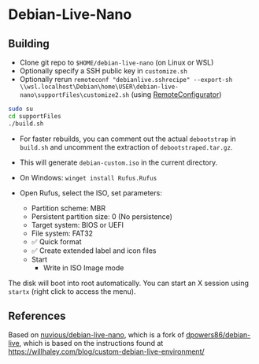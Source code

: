 # Debian-Live-Nano

## Building
* Clone git repo to `$HOME/debian-live-nano` (on Linux or WSL)
* Optionally specify a SSH public key in `customize.sh`
* Optionally rerun `remoteconf "debianlive.sshrecipe" --export-sh \\wsl.localhost\Debian\home\USER\debian-live-nano\supportFiles\customize2.sh` (using [RemoteConfigurator](https://github.com/alnkesq/RemoteConfigurator))
```bash
sudo su
cd supportFiles
./build.sh
```
* For faster rebuilds, you can comment out the actual `debootstrap` in `build.sh` and uncomment the extraction of `debootstraped.tar.gz`.

* This will generate `debian-custom.iso` in the current directory.
* On Windows: `winget install Rufus.Rufus`
* Open Rufus, select the ISO, set parameters:
  * Partition scheme: MBR
  * Persistent partition size: 0 (No persistence)
  * Target system: BIOS or UEFI
  * File system: FAT32
  * ✅ Quick format
  * ✅ Create extended label and icon files
  * Start
    * Write in ISO Image mode

The disk will boot into root automatically. You can start an X session using `startx` (right click to access the menu).

## References

Based on [nuvious/debian-live-nano](https://github.com/nuvious/debian-live-nano/), which is a fork of [dpowers86/debian-live](https://github.com/dpowers86/debian-live]), which is based on the instructions found at https://willhaley.com/blog/custom-debian-live-environment/
